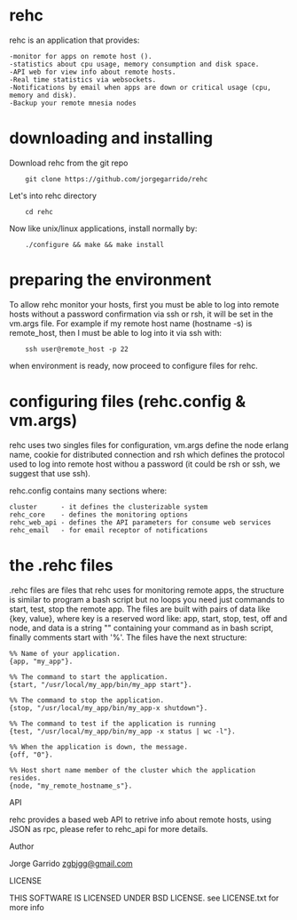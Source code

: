 rehc
====

rehc is an application that provides:

	-monitor for apps on remote host ().
	-statistics about cpu usage, memory consumption and disk space.
	-API web for view info about remote hosts.
	-Real time statistics via websockets.
	-Notifications by email when apps are down or critical usage (cpu, memory and disk).
	-Backup your remote mnesia nodes
	
	
downloading and installing
====

Download rehc from the git repo

		git clone https://github.com/jorgegarrido/rehc
		
Let's into rehc directory

		cd rehc
		
Now like unix/linux applications, install normally by:

		./configure && make && make install
	
preparing the environment
====

To allow rehc monitor your hosts, first you must be able to log into remote hosts without a password confirmation via
ssh or rsh, it will be set in the vm.args file.
For example if my remote host name (hostname -s) is remote_host, then I must be able to log into it via ssh with:

		ssh user@remote_host -p 22
		

when environment is ready, now proceed to configure files for rehc.

configuring files (rehc.config & vm.args)
====

rehc uses two singles files for configuration, vm.args define the node erlang name, cookie for distributed connection
and rsh which defines the protocol used to log into remote host withou a password (it could be rsh or ssh, we 
suggest that use ssh).

rehc.config contains many sections where:

	cluster      - it defines the clusterizable system
	rehc_core    - defines the monitoring options
	rehc_web_api - defines the API parameters for consume web services
	rehc_email   - for email receptor of notifications


the .rehc files
====

.rehc files are files that rehc uses for monitoring remote apps, the structure is similar to program a 
bash script but no loops you need just commands to start, test, stop the remote app. The files are built 
with pairs of data like {key, value}, where key is a reserved word like: app, start, stop, test, off and node,
and data is a string "" containing your command as in bash script, finally comments start with '%'.
The files have the next structure:

	%% Name of your application.
	{app, "my_app"}.

	%% The command to start the application.
	{start, "/usr/local/my_app/bin/my_app start"}.

	%% The command to stop the application.
	{stop, "/usr/local/my_app/bin/my_app-x shutdown"}.

	%% The command to test if the application is running
	{test, "/usr/local/my_app/bin/my_app -x status | wc -l"}.

	%% When the application is down, the message.
	{off, "0"}.
	
	%% Host short name member of the cluster which the application resides.
	{node, "my_remote_hostname_s"}.
	

API

rehc provides a based web API to retrive info about remote hosts, using JSON as rpc, please
refer to rehc_api for more details.


Author

Jorge Garrido <zgbjgg@gmail.com>

LICENSE	

THIS SOFTWARE IS LICENSED UNDER BSD LICENSE. see LICENSE.txt for more info
			
			
			
			
